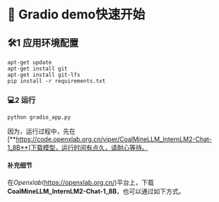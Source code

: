 <h1 id="1">🚴 Gradio demo快速开始</h1>

<h2 id="1-1">🛠️1 应用环境配置</h2>

```shell
apt-get update
apt-get install git
apt-get install git-lfs
pip install -r requirements.txt
```
<h3 id="1-2">💻2 运行</h3>

```shell
python gradio_app.py
```
因为，运行过程中，先在[**https://code.openxlab.org.cn/viper/CoalMineLLM_InternLM2-Chat-1_8B**]下载模型，运行时间有点久，请耐心等待。

<h4 id="1-3">补充细节</h3>

在*Openxlab*(https://openxlab.org.cn/)平台上，下载**CoalMineLLM_InternLM2-Chat-1_8B**，也可以通过如下方式。
